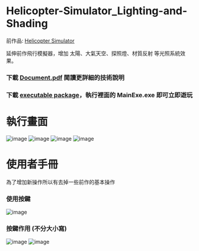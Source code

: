 # Helicopter-Simulator_Lighting-and-Shading
前作品: [Helicopter Simulator](https://github.com/ubin0914/Helicopter-Simulator)
  
延伸前作飛行模擬器，增加 太陽、大氣天空、探照燈、材質反射 等光照系統效果。
### 下載 [Document.pdf](https://github.com/ubin0914/Helicopter-Simulator_Lighting-and-Shading/blob/master/Document.pdf) 閱讀更詳細的技術說明
### 下載 [executable package](https://github.com/ubin0914/Helicopter-Simulator_Lighting-and-Shading/tree/master/executable%20package)，執行裡面的 MainExe.exe 即可立即遊玩
# 執行畫面
![image](https://user-images.githubusercontent.com/73873427/236640375-cffd58fb-23d5-4c51-9a2b-4e3e8d9446ce.png)
![image](https://user-images.githubusercontent.com/73873427/236640380-9e462433-14a7-45f3-bf4d-29aa2a49f221.png)
![image](https://user-images.githubusercontent.com/73873427/236640386-7ee3ad8f-51ee-48c8-ba44-32c6580c063f.png)
![image](https://user-images.githubusercontent.com/73873427/236640389-27526132-0e60-42cc-95f7-6135bd2ba7ce.png)
# 使用者手冊
為了增加新操作所以有去掉一些前作的基本操作  
### 使用按鍵
![image](https://user-images.githubusercontent.com/73873427/236640397-fe59d46a-fd17-4274-a016-bc5453a93940.png)
### 按鍵作用 (不分大小寫)
![image](https://user-images.githubusercontent.com/73873427/236640134-fc3d5136-66e7-4045-b570-753f29254f98.png)
![image](https://user-images.githubusercontent.com/73873427/236640242-f9e6e07b-39a6-4e95-936e-0d270a396d74.png)
